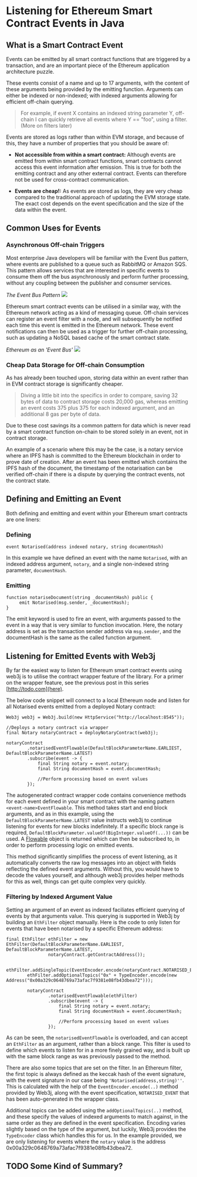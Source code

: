 # Listening for Ethereum Smart Contract Events in Java

## What is a Smart Contract Event

Events can be emitted by all smart contract functions that are triggered by a transaction, and are an important piece of the Ethereum application architecture puzzle.

These events consist of a name and up to 17 arguments, with the content of these arguments being provided by the emitting function.  Arguments can either be indexed or non-indexed; with indexed arguments allowing for efficient off-chain querying.  

> For example, if event X contains an indexed string parameter Y, off-chain I can quickly retrieve all events where Y == "foo", using a filter. (More on filters later) 

Events are stored as logs rather than within EVM storage, and because of this, they have a number of properties that you should be aware of:

- **Not accessible from within a smart contract:** Although events are emitted from within smart contract functions, smart contracts cannot access this event information after emission.  This is true for both the emitting contract and any other external contract.  Events can therefore not be used for cross-contract communication.

- **Events are cheap!:** As events are stored as logs, they are very cheap compared to the traditional approach of updating the EVM storage state.  The exact cost depends on the event specification and the size of the data within the event.

## Common Uses for Events
### Asynchronous Off-chain Triggers

Most enterprise Java developers will be familiar with the Event Bus pattern, where events are published to a queue such as RabbitMQ or Amazon SQS.  This pattern allows services that are interested in specific events to consume them off the bus asynchronously and perform further processing, without any coupling between the publisher and consumer services.

_The Event Bus Pattern_
![](https://api.dev2.kauri.io:443/ipfs/QmUwbWrK2kgPz2RpwghveWcgRQsH1BSiQhHtam6hFpxp1J)

Ethereum smart contract events can be utilised in a similar way, with the Ethereum network acting as a kind of messaging queue.  Off-chain services can register an event filter with a node, and will subsequently be notified each time this event is emitted in the Ethereum network.  These event notifications can then be used as a trigger for further off-chain processing, such as updating a NoSQL based cache of the smart contract state.

_Ethereum as an 'Event Bus'_
![](https://api.dev2.kauri.io:443/ipfs/QmaMerpsdaU6xMT7QfJpfCa8ttZa9DuiGDrQaA7GzRiY9d)

### Cheap Data Storage for Off-chain Consumption

As has already been touched upon, storing data within an event rather than in EVM contract storage is significantly cheaper.  

> Diving a little bit into the specifics in order to compare, saving 32 bytes of data to contract storage costs 20,000 gas, whereas emitting an event costs 375 plus 375 for each indexed argument, and an additional 8 gas per byte of data.

Due to these cost savings its a common pattern for data which is never read by a smart contract function on-chain to be stored solely in an event, not in contract storage.

An example of a scenario where this may be the case, is a notary service where an IPFS hash is committed to the Ethereum blockchain in order to prove date of creation.  After an event has been emitted which contains the IPFS hash of the document, the timestamp of the notarisation can be verified off-chain if there is a dispute by querying the contract events, not the contract state.  

## Defining and Emitting an Event

Both defining and emitting and event within your Ethereum smart contracts are one liners:

### Defining

```
event Notarised(address indexed notary, string documentHash) 
```

In this example we have defined an event with the name `Notarised`, with an indexed address argument, `notary`,  and a single non-indexed string parameter, `documentHash`.

### Emitting

```
function notariseDocument(string _documentHash) public {
     emit Notarised(msg.sender, _documentHash);
}
```
The emit keyword is used to fire an event, with arguments passed to the event in a way that is very similar to function invocation.  Here, the notary address is set as the transaction sender address via `msg.sender`, and the documentHash is the same as the called function argument.

## Listening for Emitted Events with Web3j

By far the easiest way to listen for Ethereum smart contract events using web3j is to utilise the contract wrapper feature of the library.  For a primer on the wrapper feature, see the previous post in this series [http://todo.com](here).

The below code snippet will connect to a local Ethereum node and listen for all Notarised events emitted from a deployed Notary contract:

```
Web3j web3j = Web3j.build(new HttpService("http://localhost:8545"));

//Deploys a notary contract via wrapper
final Notary notaryContract = deployNotaryContract(web3j);

notaryContract
        .notarisedEventFlowable(DefaultBlockParameterName.EARLIEST, DefaultBlockParameterName.LATEST)
        .subscribe(event -> {
            final String notary = event.notary;
            final String documentHash = event.documentHash;

            //Perform processing based on event values
        });
```

The autogenerated contract wrapper code contains convenience methods for each event defined in your smart contract with the naming pattern `<event-name>EventFlowable`.  This method takes start and end block arguments, and as in this example, using the `DefaultBlockParameterName.LATEST` value instructs web3j to continue listening for events for new blocks indefinitely.  If a specific block range is required, `DefaultBlockParameter.valueOf(BigInteger.valueOf(...))` can be used.  A [Flowable](http://reactivex.io/RxJava/2.x/javadoc/io/reactivex/Flowable.html) object is returned which can then be subscribed to, in order to perform processing logic on emitted events.

This method significantly simplifies the process of event listening, as it automatically converts the raw log messages into an object with fields reflecting the defined event arguments.  Without this, you would have to decode the values yourself, and although web3j provides helper methods for this as well, things can get quite complex very quickly.

### Filtering by Indexed Argument Value

Setting an argument of an event as indexed faciliates efficient querying of events by that arguments value.  This querying is supported in Web3j by building an `EthFilter` object manually.  Here is the code to only listen for events that have been notarised by a specific Ethereum address:

```
final EthFilter ethFilter = new EthFilter(DefaultBlockParameterName.EARLIEST, DefaultBlockParameterName.LATEST,
                notaryContract.getContractAddress());

        ethFilter.addSingleTopic(EventEncoder.encode(notaryContract.NOTARISED_EVENT));
        ethFilter.addOptionalTopics("0x" + TypeEncoder.encode(new Address("0x00a329c0648769a73afac7f9381e08fb43dbea72")));

        notaryContract
                .notarisedEventFlowable(ethFilter)
                .subscribe(event -> {
                    final String notary = event.notary;
                    final String documentHash = event.documentHash;

                    //Perform processing based on event values
                });
```
As can be seen, the `notarisedEventFlowable` is overloaded, and can accept an `EthFilter` as an argument, rather than a block range.  This filter is used to define which events to listen for in a more finely grained way, and is built up with the same block range as was previously passed to the method.  

There are also some topics that are set on the filter.  In an Ethereum filter, the first topic is always defined as the keccak hash of the event signature, with the event signature in our case being `'Notarised(address,string)''`.  This is calculated with the help of the `EventEncoder.encode(..)` method provided by Web3j, along with the event specification, `NOTARISED_EVENT` that has been auto-generated in the wrapper class.  

Additional topics can be added using the `addOptionalTopics(..)` method, and these specify the values of indexed arguments to match against, in the same order as they are defined in the event specification.  Encoding varies slightly based on the type of the argument, but luckily, Web3j provides the `TypeEncoder` class which handles this for us.  In the example provided, we are only listening for events where the `notary` value is the address 0x00a329c0648769a73afac7f9381e08fb43dbea72.

## TODO Some Kind of Summary?
